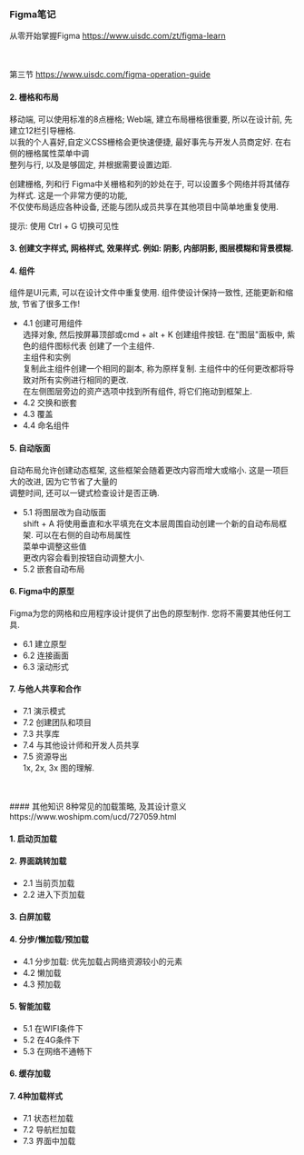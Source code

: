 ### Figma笔记
从零开始掌握Figma https://www.uisdc.com/zt/figma-learn <br>
<br>
<br>

第三节 https://www.uisdc.com/figma-operation-guide <br>

#### 2. 栅格和布局
移动端, 可以使用标准的8点栅格; Web端, 建立布局栅格很重要, 所以在设计前, 先建立12栏引导栅格.<br>
以我的个人喜好,自定义CSS栅格会更快速便捷, 最好事先与开发人员商定好. 在右侧的栅格属性菜单中调<br>
整列与行, 以及是够固定, 并根据需要设置边距.

创建栅格, 列和行
Figma中关栅格和列的妙处在于, 可以设置多个网络并将其储存为样式. 这是一个非常方便的功能, <br>
不仅使布局适应各种设备, 还能与团队成员共享在其他项目中简单地重复使用.

提示: 使用 Ctrl + G 切换可见性


#### 3. 创建文字样式, 网格样式, 效果样式. 例如: 阴影, 内部阴影, 图层模糊和背景模糊.

#### 4. 组件
组件是UI元素, 可以在设计文件中重复使用. 组件使设计保持一致性, 还能更新和缩放, 节省了很多工作!<br>
- 4.1 创建可用组件 <br>
  选择对象, 然后按屏幕顶部或cmd + alt + K 创建组件按钮. 在"图层"面板中, 紫色的组件图标代表
  创建了一个主组件.<br>
  主组件和实例<br>
  复制此主组件创建一个相同的副本, 称为原样复制. 主组件中的任何更改都将导致对所有实例进行相同的更改.<br>
  在左侧图层旁边的资产选项中找到所有组件, 将它们拖动到框架上.
- 4.2 交换和嵌套<br>
- 4.3 覆盖<br>
- 4.4 命名组件<br>

#### 5. 自动版面
自动布局允许创建动态框架, 这些框架会随着更改内容而增大或缩小. 这是一项巨大的改进, 因为它节省了大量的<br>
调整时间, 还可以一键式检查设计是否正确.
- 5.1 将图层改为自动版面<br>
  shift + A 将使用垂直和水平填充在文本层周围自动创建一个新的自动布局框架. 可以在右侧的自动布局属性<br>
  菜单中调整这些值<br>
  更改内容会看到按钮自动调整大小.
- 5.2 嵌套自动布局

#### 6. Figma中的原型
Figma为您的网格和应用程序设计提供了出色的原型制作. 您将不需要其他任何工具.
- 6.1 建立原型<br>
- 6.2 连接画面<br>
- 6.3 滚动形式<br>

#### 7. 与他人共享和合作
- 7.1 演示模式<br>
- 7.2 创建团队和项目<br>
- 7.3 共享库<br>
- 7.4 与其他设计师和开发人员共享<br>
- 7.5 资源导出<br>
  1x, 2x, 3x 图的理解.


<br>
<br>
#### 其他知识
8种常见的加载策略, 及其设计意义<br>
https://www.woshipm.com/ucd/727059.html <br>

#### 1. 启动页加载<br>

#### 2. 界面跳转加载<br>
- 2.1 当前页加载<br>
- 2.2 进入下页加载<br>

#### 3. 白屏加载

#### 4. 分步/懒加载/预加载
- 4.1 分步加载: 优先加载占网络资源较小的元素<br>
- 4.2 懒加载<br>
- 4.3 预加载<br>

#### 5. 智能加载
- 5.1 在WIFI条件下<br>
- 5.2 在4G条件下<br>
- 5.3 在网络不通畅下<br>

#### 6. 缓存加载

#### 7. 4种加载样式
- 7.1 状态栏加载
- 7.2 导航栏加载
- 7.3 界面中加载
